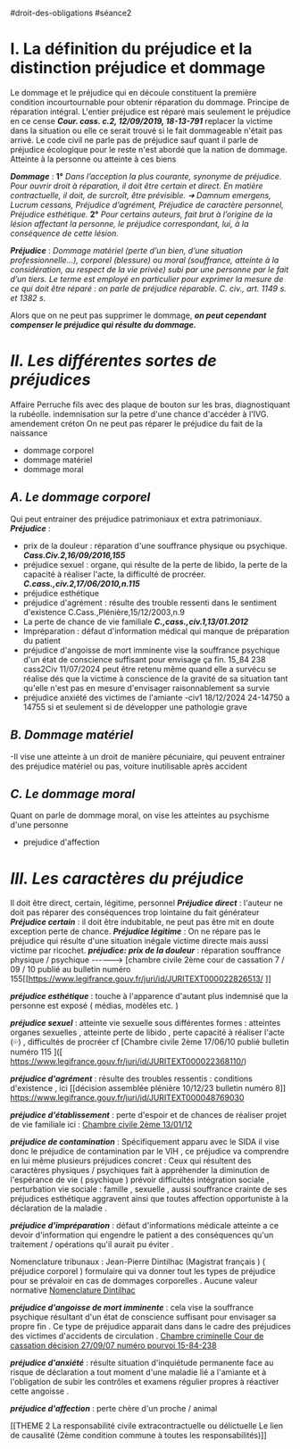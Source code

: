 #droit-des-obligations #séance2 
# **I. La définition du préjudice et la distinction préjudice et dommage**
Le dommage et le préjudice qui en découle constituent la première condition incourtournable pour obtenir réparation du dommage. Principe de réparation intégral. L'entier préjudice est réparé mais seulement le préjudice en ce cense ***Cour. cass. c.2, 12/09/2019, 18-13-791*** replacer la victime dans la situation ou elle ce serait trouvé si le fait dommageable n'était pas arrivé.
Le code civil ne parle pas de préjudice sauf quant il parle de préjudice écologique pour le reste n'est abordé que la nation de dommage. 
Atteinte à la personne ou atteinte à ces biens

***Dommage*** : 
**1°** *Dans l’acception la plus courante, synonyme de préjudice. Pour ouvrir droit à réparation, il doit être certain et direct. En matière contractuelle, il doit, de surcroît, être prévisible. ➜ Damnum emergens, Lucrum cessans, Préjudice d’agrément, Préjudice de caractère personnel, Préjudice esthétique.* 
**2°** *Pour certains auteurs, fait brut à l’origine de la lésion affectant la personne, le préjudice correspondant, lui, à la conséquence de cette lésion.*

***Préjudice*** :
*Dommage matériel (perte d’un bien, d’une situation professionnelle…), corporel (blessure) ou moral (souffrance, atteinte à la considération, au respect de la vie privée) subi par une personne par le fait d’un tiers. Le terme est employé en particulier pour exprimer la mesure de ce qui doit être réparé : on parle de préjudice réparable. C. civ., art. 1149 s. et 1382 s.*

Alors que on ne peut pas supprimer le dommage, ***on peut cependant compenser le préjudice qui résulte du dommage.***

# ***II. Les différentes sortes de préjudices***
Affaire Perruche fils avec des plaque de bouton sur les bras, diagnostiquant la rubéolle.
indemnisation sur la petre d'une chance d'accéder à l'IVG.
amendement créton 
On ne peut pas réparer le préjudice du fait de la naissance
- dommage corporel 
- dommage matériel
- dommage moral
## ***A. Le dommage corporel***
Qui peut entrainer des préjudice patrimoniaux et extra patrimoniaux.
***Préjudice*** :
- prix de la douleur : réparation d'une souffrance physique ou psychique. ***Cass.Civ.2,16/09/2016,155***
- préjudice sexuel : organe, qui résulte de la perte de libido, la perte de la capacité à réaliser l'acte, la difficulté de procréer. ***C.cass.,civ.2,17/06/2010,n.115***
- préjudice esthétique
- préjudice d'agrément : résulte des trouble ressenti dans le sentiment d'existence C.Cass.,Plénière,15/12/2003,n.9
- La perte de chance de vie familiale ***C.,cass.,civ.1,13/01.2012***
- Impréparation : défaut d'information médical qui manque de préparation du patient
- préjudice d'angoisse de mort imminente vise la souffrance psychique d'un état de conscience suffisant pour envisage ça fin. 15_84 238 cass2Civ 11/07/2024 peut être retenu même quand elle a survécu se réalise dés que la victime à conscience de la gravité de sa situation tant qu'elle n'est pas en mesure d'envisager raisonnablement sa survie
- préjudice anxiété des victimes de l'amiante 
-civ1 18/12/2024 24-14750 a 14755 si et seulement si de développer une pathologie grave
## ***B. Dommage matériel***
-Il vise une atteinte à un droit de manière pécuniaire, qui peuvent entrainer des préjudice matériel ou pas, voiture inutilisable après accident
## ***C. Le dommage moral***
Quant on parle de dommage moral, on vise les atteintes au psychisme d'une personne
- prejudice d'affection
# ***III. Les caractères du préjudice***
Il doit être direct, certain, légitime, personnel
***Préjudice direct*** : l'auteur ne doit pas réparer des conséquences trop lointaine du fait générateur 
***Préjudice certain*** : il doit être indubitable, ne peut pas être mit en doute exception perte de chance.
***Préjudice légitime*** : On ne répare pas le préjudice qui résulte d'une situation inégale
victime directe mais aussi victime par ricochet.
***préjudice:  prix de la douleur*** : réparation souffrance physique / psychique ------> [chambre civile 2ème cour de cassation 7 / 09 / 10 publié au bulletin numéro 155[[https://www.legifrance.gouv.fr/juri/id/JURITEXT000022826513/ ]]

***préjudice esthétique*** : touche à l'apparence d'autant plus indemnisé que la personne est exposé ( médias, modèles etc. ) 

***préjudice sexuel*** : atteinte vie sexuelle sous différentes formes : atteintes organes sexuelles , atteinte perte de libido , perte capacité à réaliser l'acte (💦) , difficultés de procréer cf  [Chambre civile 2ème 17/06/10 publié bulletin numéro 115 ]([ https://www.legifrance.gouv.fr/juri/id/JURITEXT000022368110/)

***préjudice d'agrément*** : résulte des troubles ressentis : conditions d'existence , ici [[décision assemblée plénière 10/12/23 bulletin numéro 8]] https://www.legifrance.gouv.fr/juri/id/JURITEXT000048769030

***préjudice d'établissement*** : perte d'espoir et de chances de réaliser projet de vie familiale ici : [Chambre civile 2ème 13/01/12](https://www.legifrance.gouv.fr/juri/id/JURITEXT000025152294/) 

***préjudice de contamination*** : Spécifiquement apparu avec le SIDA il vise donc le préjudice de contamination par le VIH , ce préjudice va comprendre en lui même plusieurs préjudices concret :
Ceux qui résultent des caractères physiques / psychiques fait à appréhender la diminution de l'espérance de vie ( psychique ) prévoir difficultés intégration sociale , perturbation vie sociale : famille , sexuelle , aussi souffrance crainte de ses préjudices esthétique aggravent ainsi que toutes affection opportuniste à la déclaration de la maladie .  

***préjudice d'impréparation*** : défaut d'informations médicale atteinte a ce devoir d'information qui engendre le patient a des conséquences qu'un traitement / opérations qu'il aurait pu éviter . 

Nomenclature tribunaux : Jean-Pierre Dintilhac (Magistrat français ) ( préjudice corporel ) formulaire qui va donner tout les types de préjudice pour se prévaloir en cas de dommages corporelles . Aucune valeur normative  [Nomenclature Dintilhac  ](https://sante.gouv.fr/ministere/acteurs/partenaires/article/nomenclature-des-postes-de-prejudices-rapport-de-m-dintilhac)

***préjudice d'angoisse de mort imminente*** : cela vise la souffrance psychique résultant d'un état de conscience suffisant pour envisager sa propre fin . Ce type de préjudice apparait dans dans le cadre des préjudices des victimes d'accidents de circulation . [Chambre criminelle Cour de cassation décision 27/09/07 numéro pourvoi 15-84-238](https://www.legifrance.gouv.fr/juri/id/JURITEXT000033175972/)

***préjudice d'anxiété*** : résulte situation d'inquiétude permanente face au risque de déclaration a tout moment d'une maladie lié a l'amiante et à l'obligation de subir les contrôles et examens régulier propres à réactiver cette angoisse . 

***préjudice d'affection***  : perte chère d'un proche / animal

[[THEME 2 La responsabilité civile extracontractuelle ou délictuelle Le lien de causalité (2ème condition commune à toutes les responsabilités)]]